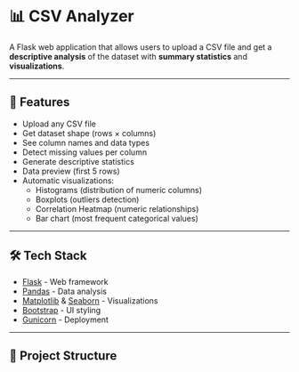 # 📊 CSV Analyzer

A Flask web application that allows users to upload a CSV file and get a **descriptive analysis** of the dataset with **summary statistics** and **visualizations**.

---

## 🚀 Features
- Upload any CSV file
- Get dataset shape (rows × columns)
- See column names and data types
- Detect missing values per column
- Generate descriptive statistics
- Data preview (first 5 rows)
- Automatic visualizations:
  - Histograms (distribution of numeric columns)
  - Boxplots (outliers detection)
  - Correlation Heatmap (numeric relationships)
  - Bar chart (most frequent categorical values)

---

## 🛠️ Tech Stack
- [Flask](https://flask.palletsprojects.com/) - Web framework
- [Pandas](https://pandas.pydata.org/) - Data analysis
- [Matplotlib](https://matplotlib.org/) & [Seaborn](https://seaborn.pydata.org/) - Visualizations
- [Bootstrap](https://getbootstrap.com/) - UI styling
- [Gunicorn](https://gunicorn.org/) - Deployment

---

## 📂 Project Structure
